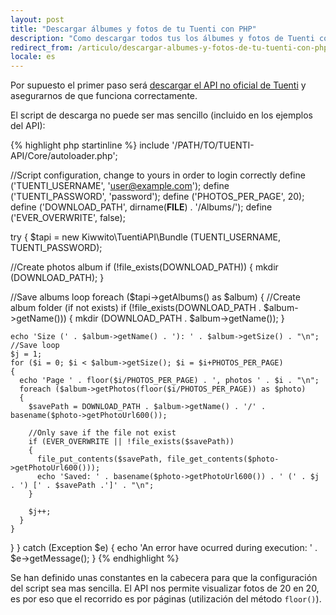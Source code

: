 ```yaml
---
layout: post
title: "Descargar álbumes y fotos de tu Tuenti con PHP"
description: "Como descargar todos tus los álbumes y fotos de Tuenti con el API no oficial de Tuenti y PHP"
redirect_from: /articulo/descargar-albumes-y-fotos-de-tu-tuenti-con-php/
locale: es
---
```


Por supuesto el primer paso será <a href="https://github.com/keyvanakbary/php-tuenti-api">descargar el API no oficial de Tuenti</a> y asegurarnos de que funciona correctamente.

El script de descarga no puede ser mas sencillo (incluido en los ejemplos del API):

{% highlight php startinline %}
include '/PATH/TO/TUENTI-API/Core/autoloader.php';

//Script configuration, change to yours in order to login correctly
define ('TUENTI_USERNAME', 'user@example.com');
define ('TUENTI_PASSWORD', 'password');
define ('PHOTOS_PER_PAGE', 20);
define ('DOWNLOAD_PATH', dirname(__FILE__) . '/Albums/');
define ('EVER_OVERWRITE', false);

try
{
  $tapi = new Kiwwito\TuentiAPI\Bundle (TUENTI_USERNAME, TUENTI_PASSWORD);

  //Create photos album
  if (!file_exists(DOWNLOAD_PATH))
  {
    mkdir (DOWNLOAD_PATH);
  }

  //Save albums loop
  foreach ($tapi->getAlbums() as $album)
  {
    //Create album folder (if not exists)
    if (!file_exists(DOWNLOAD_PATH . $album->getName()))
    {
      mkdir (DOWNLOAD_PATH . $album->getName());
    }

    echo 'Size (' . $album->getName() . '): ' . $album->getSize() . "\n";
    //Save loop
    $j = 1;
    for ($i = 0; $i < $album->getSize(); $i = $i+PHOTOS_PER_PAGE)
    {
      echo 'Page ' . floor($i/PHOTOS_PER_PAGE) . ', photos ' . $i . "\n";
      foreach ($album->getPhotos(floor($i/PHOTOS_PER_PAGE)) as $photo)
      {
        $savePath = DOWNLOAD_PATH . $album->getName() . '/' . basename($photo->getPhotoUrl600());

        //Only save if the file not exist
        if (EVER_OVERWRITE || !file_exists($savePath))
        {
          file_put_contents($savePath, file_get_contents($photo->getPhotoUrl600()));
          echo 'Saved: ' . basename($photo->getPhotoUrl600()) . ' (' . $j . ') [' . $savePath .']' . "\n";
        }

        $j++;
      }
    }
  }
}
catch (Exception $e)
{
  echo 'An error have ocurred during execution: ' . $e->getMessage();
}
{% endhighlight %}

Se han definido unas constantes en la cabecera para que la configuración del script sea mas sencilla. El API nos permite visualizar fotos de 20 en 20, es por eso que el recorrido es por páginas (utilización del método `floor()`).

